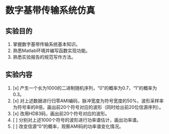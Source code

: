 # 数字基带传输系统仿真

## 实验目的

1. 掌握数字基带传输系统基本知识。
2. 熟悉Matlab环境并编写函数实现功能。
3. 熟悉实验报告的规范写作方法。

## 实验内容

1. [x] 产生一个长为1000的二进制随机序列，“0”的概率为0.7，“1”的概率为0.3。
2. [x] 对上述数据进行归零AMI编码，脉冲宽度为符号宽度的50%，波形采样率为符号率的8倍，画出前20个符号对应的波形（同时给出前20位信源序列）。
3. [x] 改用HDB3码，画出前20个符号对应的波形。
4. [ ] 分别对上述1000个符号的波形进行功率谱估计，画出功率谱。
5. [ ] 改变信源“0”的概率，观察AMI码的功率谱变化情况。
